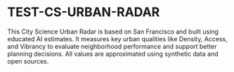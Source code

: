 # TEST-CS-URBAN-RADAR
This City Science Urban Radar is based on San Francisco and built using educated AI estimates. It measures key urban qualities like Density, Access, and Vibrancy to evaluate neighborhood performance and support better planning decisions. All values are approximated using synthetic data and open sources.
